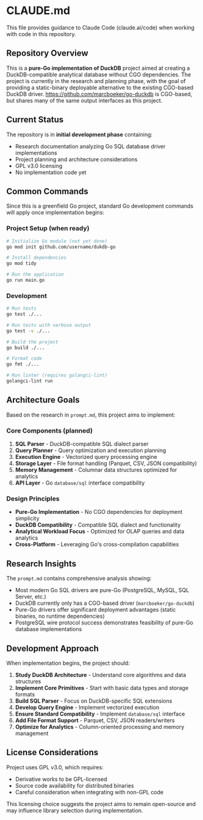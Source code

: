 # CLAUDE.md

This file provides guidance to Claude Code (claude.ai/code) when working with code in this repository.

## Repository Overview

This is a **pure-Go implementation of DuckDB** project aimed at creating a DuckDB-compatible analytical database without CGO dependencies. The project is currently in the research and planning phase, with the goal of providing a static-binary deployable alternative to the existing CGO-based DuckDB driver.
https://github.com/marcboeker/go-duckdb is CGO-based, but shares many of the same output interfaces as this project.
## Current Status

The repository is in **initial development phase** containing:
- Research documentation analyzing Go SQL database driver implementations
- Project planning and architecture considerations
- GPL v3.0 licensing
- No implementation code yet

## Common Commands

Since this is a greenfield Go project, standard Go development commands will apply once implementation begins:

### Project Setup (when ready)
```bash
# Initialize Go module (not yet done)
go mod init github.com/username/dukdb-go

# Install dependencies
go mod tidy

# Run the application
go run main.go
```

### Development
```bash
# Run tests
go test ./...

# Run tests with verbose output
go test -v ./...

# Build the project
go build ./...

# Format code
go fmt ./...

# Run linter (requires golangci-lint)
golangci-lint run
```

## Architecture Goals

Based on the research in `prompt.md`, this project aims to implement:

### Core Components (planned)
1. **SQL Parser** - DuckDB-compatible SQL dialect parser
2. **Query Planner** - Query optimization and execution planning
3. **Execution Engine** - Vectorized query processing engine
4. **Storage Layer** - File format handling (Parquet, CSV, JSON compatibility)
5. **Memory Management** - Columnar data structures optimized for analytics
6. **API Layer** - Go `database/sql` interface compatibility

### Design Principles
- **Pure-Go Implementation** - No CGO dependencies for deployment simplicity
- **DuckDB Compatibility** - Compatible SQL dialect and functionality
- **Analytical Workload Focus** - Optimized for OLAP queries and data analytics
- **Cross-Platform** - Leveraging Go's cross-compilation capabilities

## Research Insights

The `prompt.md` contains comprehensive analysis showing:
- Most modern Go SQL drivers are pure-Go (PostgreSQL, MySQL, SQL Server, etc.)
- DuckDB currently only has a CGO-based driver (`marcboeker/go-duckdb`)
- Pure-Go drivers offer significant deployment advantages (static binaries, no runtime dependencies)
- PostgreSQL wire protocol success demonstrates feasibility of pure-Go database implementations

## Development Approach

When implementation begins, the project should:

1. **Study DuckDB Architecture** - Understand core algorithms and data structures
2. **Implement Core Primitives** - Start with basic data types and storage formats
3. **Build SQL Parser** - Focus on DuckDB-specific SQL extensions
4. **Develop Query Engine** - Implement vectorized execution
5. **Ensure Standard Compatibility** - Implement `database/sql` interface
6. **Add File Format Support** - Parquet, CSV, JSON readers/writers
7. **Optimize for Analytics** - Column-oriented processing and memory management

## License Considerations

Project uses GPL v3.0, which requires:
- Derivative works to be GPL-licensed
- Source code availability for distributed binaries
- Careful consideration when integrating with non-GPL code

This licensing choice suggests the project aims to remain open-source and may influence library selection during implementation.
